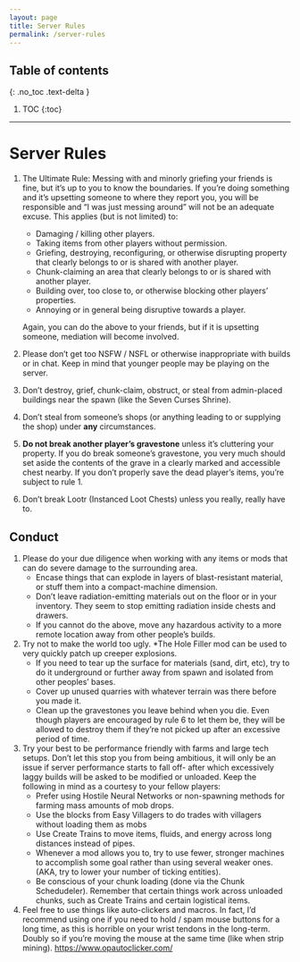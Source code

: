 ```yaml
---
layout: page
title: Server Rules
permalink: /server-rules
---
```

## Table of contents
{: .no_toc .text-delta }

1. TOC
{:toc}

---

# Server Rules
1. The Ultimate Rule: Messing with and minorly griefing your friends is fine, but it’s up to you to know the boundaries. If you’re doing something and it’s upsetting someone to where they report you, you will be responsible and “I was just messing around” will not be an adequate excuse. This applies (but is not limited) to:
    * Damaging / killing other players.
    * Taking items from other players without permission.
    * Griefing, destroying, reconfiguring, or otherwise disrupting property that clearly belongs to or is shared with another player.
    * Chunk-claiming an area that clearly belongs to or is shared with another player.
    * Building over, too close to, or otherwise blocking other players’ properties.
    * Annoying or in general being disruptive towards a player.

    Again, you can do the above to your friends, but if it is upsetting someone, mediation will become involved.
2. Please don’t get too NSFW / NSFL or otherwise inappropriate with builds or in chat. Keep in mind that younger people may be playing on the server.
3. Don’t destroy, grief, chunk-claim, obstruct, or steal from admin-placed buildings near the spawn (like the Seven Curses Shrine).
4. Don’t steal from someone’s shops (or anything leading to or supplying the shop) under **any** circumstances.
5. **Do not break another player’s gravestone** unless it’s cluttering your property. If you do break someone’s gravestone, you very much should set aside the contents of the grave in a clearly marked and accessible chest nearby. If you don’t properly save the dead player’s items, you’re subject to rule 1.
6. Don’t break Lootr (Instanced Loot Chests) unless you really, really have to.

## Conduct
1. Please do your due diligence when working with any items or mods that can do severe damage to the surrounding area. 
    * Encase things that can explode in layers of blast-resistant material, or stuff them into a compact-machine dimension.
    * Don’t leave radiation-emitting materials out on the floor or in your inventory. They seem to stop emitting radiation inside chests and drawers.
    * If you cannot do the above, move any hazardous activity to a more remote location away from other people’s builds.
2. Try not to make the world too ugly.
    *The Hole Filler mod can be used to very quickly patch up creeper explosions.
    * If you need to tear up the surface for materials (sand, dirt, etc), try to do it underground or further away from spawn and isolated from other peoples’ bases.
    * Cover up unused quarries with whatever terrain was there before you made it.
    * Clean up the gravestones you leave behind when you die. Even though players are encouraged by rule 6 to let them be, they will be allowed to destroy them if they’re not picked up after an excessive period of time.
3. Try your best to be performance friendly with farms and large tech setups. Don’t let this stop you from being ambitious, it will only be an issue if server performance starts to fall off- after which excessively laggy builds will be asked to be modified or unloaded. Keep the following in mind as a courtesy to your fellow players:
    * Prefer using Hostile Neural Networks or non-spawning methods for farming mass amounts of mob drops.
    * Use the blocks from Easy Villagers to do trades with villagers without loading them as mobs
    * Use Create Trains to move items, fluids, and energy across long distances instead of pipes.
    * Whenever a mod allows you to, try to use fewer, stronger machines to accomplish some goal rather than using several weaker ones. (AKA, try to lower your number of ticking entities).
    * Be conscious of your chunk loading (done via the Chunk Schedudeler). Remember that certain things work across unloaded chunks, such as Create Trains and certain logistical items.
4. Feel free to use things like auto-clickers and macros. In fact, I’d recommend using one if you need to hold / spam mouse buttons for a long time, as this is horrible on your wrist tendons in the long-term. Doubly so if you’re moving the mouse at the same time (like when strip mining).
https://www.opautoclicker.com/ 

